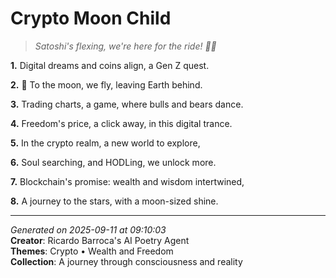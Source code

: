 # Crypto Moon Child

> *Satoshi's flexing, we're here for the ride! 🤑🚀*

**1.** Digital dreams and coins align, a Gen Z quest.


**2.** 🚀 To the moon, we fly, leaving Earth behind.


**3.** Trading charts, a game, where bulls and bears dance.


**4.** Freedom's price, a click away, in this digital trance.


**5.** In the crypto realm, a new world to explore,


**6.** Soul searching, and HODLing, we unlock more.


**7.** Blockchain's promise: wealth and wisdom intertwined,


**8.** A journey to the stars, with a moon-sized shine.



---

*Generated on 2025-09-11 at 09:10:03*  
**Creator**: Ricardo Barroca's AI Poetry Agent  
**Themes**: Crypto • Wealth and Freedom  
**Collection**: A journey through consciousness and reality
